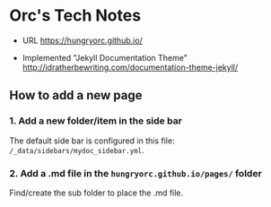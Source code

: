 # Orc's Tech Notes

* URL https://hungryorc.github.io/

* Implemented "Jekyll Documentation Theme" http://idratherbewriting.com/documentation-theme-jekyll/

## How to add a new page

### 1. Add a new folder/item in the side bar

The default side bar is configured in this file: `/_data/sidebars/mydoc_sidebar.yml`.

### 2. Add a .md file in the `hungryorc.github.io/pages/` folder

Find/create the sub folder to place the .md file.
